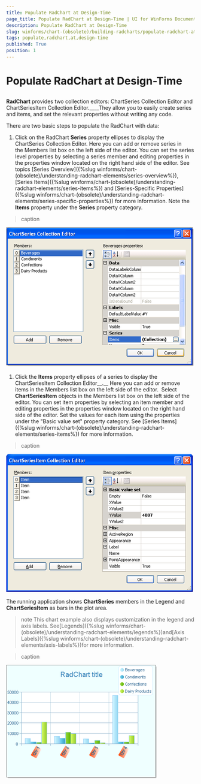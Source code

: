 ```yaml
---
title: Populate RadChart at Design-Time
page_title: Populate RadChart at Design-Time | UI for WinForms Documentation
description: Populate RadChart at Design-Time
slug: winforms/chart-(obsolete)/building-radcharts/populate-radchart-at-design-time
tags: populate,radchart,at,design-time
published: True
position: 1
---
```


# Populate RadChart at Design-Time



## 

__RadChart__ provides two collection editors: ChartSeries Collection Editor and ChartSeriesItem Collection Editor.____They allow you to easily create series and items, and set the relevant properties without writing any code.  

There are two basic steps to populate the RadChart with data:

1. Click on the RadChart __Series__ property ellipses to display the ChartSeries Collection Editor. Here you can add or remove series in the Members list box on the left side of the editor. You can set the series level properties by selecting a series member and editing properties in the properties window located on the right hand side of the editor. See topics [Series Overview]({%slug winforms/chart-(obsolete)/understanding-radchart-elements/series-overview%}), [Series Items]({%slug winforms/chart-(obsolete)/understanding-radchart-elements/series-items%}) and [Series-Specific Properties]({%slug winforms/chart-(obsolete)/understanding-radchart-elements/series-specific-properties%}) for more information. Note the __Items__ property under the __Series__ property category. 
>caption 

![chart-building-radcharts-populate-radchart-at-design-time 001](images/chart-building-radcharts-populate-radchart-at-design-time001.png)

1. Click the __Items__ property ellipses of a series to display the ChartSeriesItem Collection Editor__.__ Here you can add or remove items in the Members list box on the left side of the editor.  Select __ChartSeriesItem__ objects in the Members list box on the left side of the editor. You can set item properties by selecting an item member and editing properties in the properties window located on the right hand side of the editor. Set the values for each item using the properties under the "Basic value set" property category. See [Series Items]({%slug winforms/chart-(obsolete)/understanding-radchart-elements/series-items%}) for more information.
>caption 

![chart-building-radcharts-populate-radchart-at-design-time 002](images/chart-building-radcharts-populate-radchart-at-design-time002.png)

The running application shows __ChartSeries__ members in the Legend and __ChartSeriesItem__ as bars in the plot area.  

>note This chart example also displays customization in the legend and axis labels. See[Legends]({%slug winforms/chart-(obsolete)/understanding-radchart-elements/legends%})and[Axis Labels]({%slug winforms/chart-(obsolete)/understanding-radchart-elements/axis-labels%})for more information.
>

>caption 

![chart-building-radcharts-populate-radchart-at-design-time 003](images/chart-building-radcharts-populate-radchart-at-design-time003.png)
